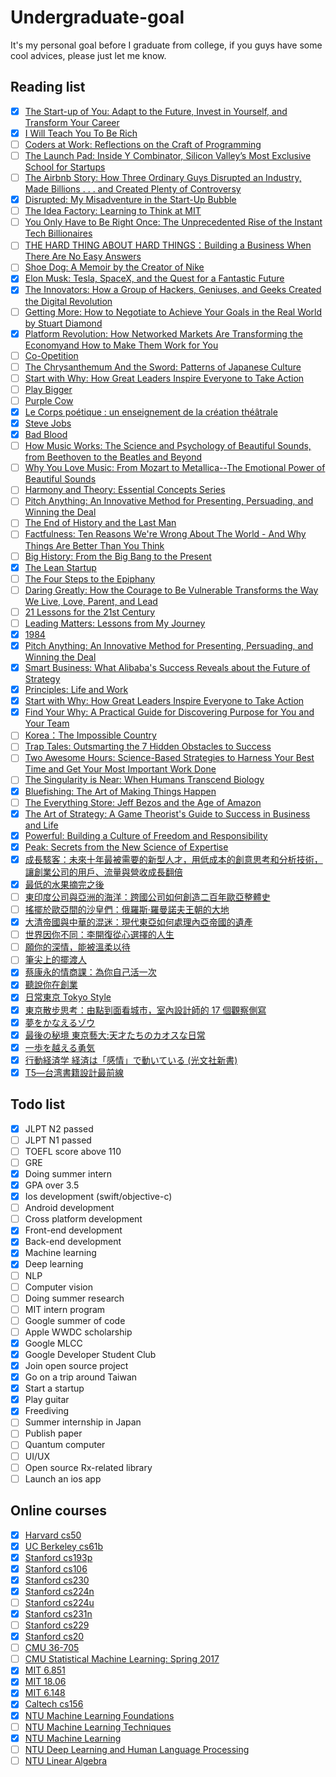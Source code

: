 # Undergraduate-goal

It's my personal goal before I graduate from college, if you guys have some cool advices, please just let me know.

## Reading list

- [x] [The Start-up of You: Adapt to the Future, Invest in Yourself, and Transform Your Career](https://www.amazon.com/Start-up-You-Future-Yourself-Transform/dp/0307888908)
- [x] [I Will Teach You To Be Rich](https://www.amazon.com/Will-Teach-You-Be-Rich/dp/0761147489)
- [ ] [Coders at Work: Reflections on the Craft of Programming](https://www.amazon.com/Coders-Work-Reflections-Craft-Programming-ebook-dp-B00ACC2536/dp/B00ACC2536/ref=mt_kindle?_encoding=UTF8&me=&qid=)
- [ ] [The Launch Pad: Inside Y Combinator, Silicon Valley’s Most Exclusive School for Startups](https://www.amazon.com/Launch-Pad-Inside-Combinator-ebook/dp/B007X5ZBU4/ref=tmm_kin_swatch_0?_encoding=UTF8&qid=&sr=)
- [ ] [The Airbnb Story: How Three Ordinary Guys Disrupted an Industry, Made Billions . . . and Created Plenty of Controversy](https://www.amazon.com/Airbnb-Story-Ordinary-Disrupted-Controversy-ebook/dp/B01NCJRMQV/ref=tmm_kin_swatch_0?_encoding=UTF8&qid=&sr=)
- [x] [Disrupted: My Misadventure in the Start-Up Bubble](https://www.amazon.com/Disrupted-My-Misadventure-Start-Up-Bubble-ebook/dp/B013CATZIC)
- [ ] [The Idea Factory: Learning to Think at MIT](https://www.amazon.com/Idea-Factory-Learning-Think-Press-ebook-dp-B001949X9U/dp/B001949X9U/ref=mt_kindle?_encoding=UTF8&me=&qid=)
- [ ] [You Only Have to Be Right Once: The Unprecedented Rise of the Instant Tech Billionaires](https://www.amazon.com/You-Only-Have-Right-Once/dp/1591847966)
- [ ] [THE HARD THING ABOUT HARD THINGS：Building a Business When There Are No Easy Answers](https://www.amazon.com/Hard-Thing-About-Things-Building/dp/0062273205)
- [ ] [Shoe Dog: A Memoir by the Creator of Nike](https://www.amazon.com/Shoe-Dog-Memoir-Creator-Nike-ebook/dp/B0176M1A44)
- [x] [Elon Musk: Tesla, SpaceX, and the Quest for a Fantastic Future](https://www.amazon.com/Elon-Musk-SpaceX-Fantastic-Future/dp/006230125X)
- [x] [The Innovators: How a Group of Hackers, Geniuses, and Geeks Created the Digital Revolution](https://www.amazon.com/Innovators-Hackers-Geniuses-Created-Revolution/dp/1476708703/ref=sr_1_1?s=books&ie=UTF8&qid=1537974860&sr=1-1&keywords=the+innovators)
- [ ] [Getting More: How to Negotiate to Achieve Your Goals in the Real World by Stuart Diamond](https://www.amazon.com/Getting-More-Negotiate-Achieve-2010-12-28/dp/B008HVHB6K/ref=pd_sbs_14_2?_encoding=UTF8&pd_rd_i=B008HVHB6K&pd_rd_r=167fb8db-c19f-11e8-afd4-5de77bfa64dd&pd_rd_w=mipCO&pd_rd_wg=UNEYi&pf_rd_i=desktop-dp-sims&pf_rd_m=ATVPDKIKX0DER&pf_rd_p=53dead45-2b3d-4b73-bafb-fe26a7f14aac&pf_rd_r=3G7PM0KFT3HWER1Z3NAG&pf_rd_s=desktop-dp-sims&pf_rd_t=40701&psc=1&refRID=3G7PM0KFT3HWER1Z3NAG)
- [x] [Platform Revolution: How Networked Markets Are Transforming the Economyand How to Make Them Work for You](https://www.amazon.com/Platform-Revolution-Networked-Transforming-Economyand-ebook/dp/B00ZAT8VS4/ref=sr_1_1?ie=UTF8&qid=1538930032&sr=8-1&keywords=Platform+Revolution)
- [ ] [Co-Opetition](https://www.amazon.com/Co-Opetition-Adam-M-Brandenburger-ebook/dp/B004JHYREU/ref=sr_1_1?ie=UTF8&qid=1538930094&sr=8-1&keywords=Co-Opetition)
- [ ] [The Chrysanthemum And the Sword: Patterns of Japanese Culture](https://www.amazon.com/Chrysanthemum-Sword-Patterns-Japanese-Culture/dp/0710086776)
- [ ] [Start with Why: How Great Leaders Inspire Everyone to Take Action](https://www.amazon.com/Start-Why-Leaders-Inspire-Everyone/dp/1591846447)
- [ ] [Play Bigger](https://www.amazon.com/Play-Bigger-Dreamers-Innovators-Dominate/dp/0062407619)
- [ ] [Purple Cow](https://www.amazon.com/Purple-Cow-New-Transform-Remarkable/dp/1591843170)
- [x] [Le Corps poétique : un enseignement de la création théâtrale](https://www.amazon.fr/Corps-po%C3%A9tique-enseignement-cr%C3%A9ation-th%C3%A9%C3%A2trale/dp/274270454X)
- [x] [Steve Jobs](https://www.amazon.fr/Steve-Jobs-Walter-Isaacson/dp/2253168521/ref=sr_1_1?s=books&ie=UTF8&qid=1542557294&sr=1-1&keywords=steve+jobs)
- [x] [Bad Blood](https://www.amazon.com/Bad-Blood-Secrets-Silicon-Startup/dp/152473165X)
- [ ] [How Music Works: The Science and Psychology of Beautiful Sounds, from Beethoven to the Beatles and Beyond](https://www.amazon.com/How-Music-Works-Psychology-Beautiful/dp/0316098310)
- [ ] [Why You Love Music: From Mozart to Metallica--The Emotional Power of Beautiful Sounds](https://www.amazon.com/Why-You-Love-Music-Metallica/dp/0316260673/ref=sr_1_1?s=books&ie=UTF8&qid=1543066095&sr=1-1&keywords=why+you+love+music)
- [ ] [Harmony and Theory: Essential Concepts Series](https://www.amazon.com/Harmony-Theory-Essential-Musicians-Institute/dp/0793579910/ref=sr_1_1?s=books&ie=UTF8&qid=1543066130&sr=1-1&keywords=harmony+%26+theory)
- [ ] [Pitch Anything: An Innovative Method for Presenting, Persuading, and Winning the Deal](https://www.amazon.com/Pitch-Anything-Innovative-Presenting-Persuading/dp/0071752854)
- [ ] [The End of History and the Last Man](https://www.amazon.com/End-History-Last-Man/dp/0743284550)
- [ ] [Factfulness: Ten Reasons We're Wrong About The World - And Why Things Are Better Than You Think](https://www.amazon.com/Factfulness-Reasons-Wrong-Things-Better-ebook/dp/B0769XK7D6/ref=tmm_kin_swatch_0?_encoding=UTF8&qid=&sr=)
- [ ] [Big History: From the Big Bang to the Present](https://www.amazon.com/Big-History-Bang-Present-ebook/dp/B00918JSD2)
- [x] [The Lean Startup](https://www.amazon.com/Lean-Startup-Entrepreneurs-Continuous-Innovation/dp/0307887898)
- [ ] [The Four Steps to the Epiphany](https://www.amazon.com/Four-Steps-Epiphany-Steve-Blank/dp/0989200507)
- [ ] [Daring Greatly: How the Courage to Be Vulnerable Transforms the Way We Live, Love, Parent, and Lead](https://www.amazon.com/Daring-Greatly-Courage-Vulnerable-Transforms/dp/1592408419)
- [ ] [21 Lessons for the 21st Century](https://www.amazon.com/Lessons-21st-Century-Yuval-Harari/dp/0525512179)
- [ ] [Leading Matters: Lessons from My Journey](https://www.amazon.com/Leading-Matters-Lessons-My-Journey/dp/1503608018)
- [x] [1984](https://www.amazon.com/Nineteen-eighty-four-George-Orwell-ebook/dp/B004EEP7JW)
- [x] [Pitch Anything: An Innovative Method for Presenting, Persuading, and Winning the Deal](https://www.amazon.com/Pitch-Anything-Innovative-Presenting-Persuading/dp/0071752854)
- [x] [Smart Business: What Alibaba's Success Reveals about the Future of Strategy](https://www.amazon.com/Smart-Business-Alibabas-Success-Strategy/dp/1633693295)
- [x] [Principles: Life and Work](https://www.amazon.com/Principles-Life-Work-Ray-Dalio/dp/1501124021)
- [x] [Start with Why: How Great Leaders Inspire Everyone to Take Action](https://www.amazon.com/Start-Why-Leaders-Inspire-Everyone/dp/1591846447)
- [x] [Find Your Why: A Practical Guide for Discovering Purpose for You and Your Team](https://www.amazon.com/Find-Your-Why-Practical-Discovering/dp/0143111728/ref=sr_1_1?s=books&ie=UTF8&qid=1550502017&sr=1-1&keywords=find+your+why)
- [ ] [Korea：The Impossible Country](https://www.amazon.com/Korea-Impossible-Economic-Political-Phenomenon/dp/0804842523)
- [ ] [Trap Tales: Outsmarting the 7 Hidden Obstacles to Success](https://www.amazon.com/Trap-Tales-Outsmarting-Obstacles-Success/dp/1119365899/ref=sr_1_1?keywords=David+M+R+Covey+Stephan+M+Mardyks&qid=1551281376&s=books&sr=8-1-spell)
- [ ] [Two Awesome Hours: Science-Based Strategies to Harness Your Best Time and Get Your Most Important Work Done ](https://www.amazon.com/Two-Awesome-Hours-Science-Based-Strategies/dp/B01NH0A5G8/ref=sr_1_fkmr0_2?keywords=wo+Awesome+Hours%3A+Science-Based+Strategies+to+Harness+Your+Best+Time+and+Get+Your+Most+Important+Work+Done&qid=1551281476&s=gateway&sr=8-2-fkmr0)
- [ ] [The Singularity is Near: When Humans Transcend Biology](https://www.amazon.com/Singularity-Near-Humans-Transcend-Biology-ebook/dp/B000QCSA7C)
- [x] [Bluefishing: The Art of Making Things Happen](https://www.amazon.com/Bluefishing-Art-Making-Things-Happen-ebook/dp/B071CJZZS5)
- [ ] [The Everything Store: Jeff Bezos and the Age of Amazon](https://www.amazon.com/Everything-Store-Jeff-Bezos-Amazon-ebook/dp/B00BWQW73E)
- [x] [The Art of Strategy: A Game Theorist's Guide to Success in Business and Life](https://www.amazon.co.jp/Art-Strategy-Theorists-Success-Business/dp/03933371)
- [x]  [Powerful: Building a Culture of Freedom and Responsibility](https://www.amazon.com/Powerful-Building-Culture-Freedom-Responsibility/dp/1939714095)
- [x]  [Peak: Secrets from the New Science of Expertise](https://www.amazon.com/Peak-Secrets-New-Science-Expertise-ebook/dp/B011H56MKS)
- [x] [成長駭客：未來十年最被需要的新型人才，用低成本的創意思考和分析技術，讓創業公司的用戶、流量與營收成長翻倍](https://www.books.com.tw/products/0010707695)
- [x] [最低的水果摘完之後](https://www.books.com.tw/products/0010774819)
- [ ] [東印度公司與亞洲的海洋：跨國公司如何創造二百年歐亞整體史](https://www.books.com.tw/products/0010776944)
- [ ] [搖擺於歐亞間的沙皇們：俄羅斯‧羅曼諾夫王朝的大地](https://www.books.com.tw/products/0010776947)
- [x] [大清帝國與中華的混迷：現代東亞如何處理內亞帝國的遺產](https://www.books.com.tw/products/0010799939)
- [ ] [世界因你不同：李開復從心選擇的人生](https://www.books.com.tw/products/0010683669)
- [ ] [願你的深情，能被溫柔以待](https://www.books.com.tw/products/0010794010)
- [ ] [筆尖上的擺渡人](https://www.books.com.tw/products/0010767529)
- [x] [蔡康永的情商課：為你自己活一次](https://www.books.com.tw/products/0010802223)
- [x] [聽說你在創業](https://www.books.com.tw/products/0010811353)
- [x] [日常東京 Tokyo Style](https://www.books.com.tw/products/0010708635)
- [x] [東京散步思考：由點到面看城市，室內設計師的 17 個觀察側寫](https://www.books.com.tw/products/0010765036)
- [x] [夢をかなえるゾウ](https://www.amazon.co.jp/%E5%A4%A2%E3%82%92%E3%81%8B%E3%81%AA%E3%81%88%E3%82%8B%E3%82%BE%E3%82%A6-%E6%B0%B4%E9%87%8E%E6%95%AC%E4%B9%9F-ebook/dp/B00CHIL9JO)
- [x] [最後の秘境 東京藝大:天才たちのカオスな日常](https://www.amazon.co.jp/%E6%9C%80%E5%BE%8C%E3%81%AE%E7%A7%98%E5%A2%83-%E6%9D%B1%E4%BA%AC%E8%97%9D%E5%A4%A7-%E5%A4%A9%E6%89%8D%E3%81%9F%E3%81%A1%E3%81%AE%E3%82%AB%E3%82%AA%E3%82%B9%E3%81%AA%E6%97%A5%E5%B8%B8-%E4%BA%8C%E5%AE%AE-%E6%95%A6%E4%BA%BA/dp/4103502916)
- [x] [一歩を越える勇気](https://www.amazon.co.jp/%E4%B8%80%E6%AD%A9%E3%82%92%E8%B6%8A%E3%81%88%E3%82%8B%E5%8B%87%E6%B0%97-%E6%A0%97%E5%9F%8E%E5%8F%B2%E5%A4%9A/dp/476319979X/ref=sr_1_1?ie=UTF8&qid=1538930250&sr=8-1&keywords=%E6%A0%97%E5%9F%8E%E5%8F%B2%E5%A4%9A)
- [x] [行動経済学 経済は「感情」で動いている (光文社新書)]([https://www.amazon.co.jp/%E8%A1%8C%E5%8B%95%E7%B5%8C%E6%B8%88%E5%AD%A6-%E7%B5%8C%E6%B8%88%E3%81%AF%E3%80%8C%E6%84%9F%E6%83%85%E3%80%8D%E3%81%A7%E5%8B%95%E3%81%84%E3%81%A6%E3%81%84%E3%82%8B-%E5%85%89%E6%96%87%E7%A4%BE%E6%96%B0%E6%9B%B8-%E5%8F%8B%E9%87%8E-%E5%85%B8%E7%94%B7/dp/4334033547](https://www.amazon.co.jp/行動経済学-経済は「感情」で動いている-光文社新書-友野-典男/dp/4334033547))
- [x] [T5―台湾書籍設計最前線](https://www.amazon.co.jp/T5%E2%80%95%E5%8F%B0%E6%B9%BE%E6%9B%B8%E7%B1%8D%E8%A8%AD%E8%A8%88%E6%9C%80%E5%89%8D%E7%B7%9A-%E6%9D%B1%E4%BA%AC%E8%97%9D%E8%A1%93%E5%A4%A7%E5%AD%A6%E7%BE%8E%E8%A1%93%E5%AD%A6%E9%83%A8/dp/4904049470)

## Todo list

- [x] JLPT N2 passed
- [ ] JLPT N1 passed
- [ ] TOEFL score above 110
- [ ] GRE
- [x] Doing summer intern
- [x] GPA over 3.5
- [x] Ios development (swift/objective-c)
- [ ] Android development
- [ ] Cross platform development
- [x] Front-end development
- [x] Back-end development
- [x] Machine learning
- [x] Deep learning
- [ ] NLP
- [ ] Computer vision
- [ ] Doing summer research
- [ ] MIT intern program
- [ ] Google summer of code
- [ ] Apple WWDC scholarship
- [x] Google MLCC
- [x] Google Developer Student Club
- [x] Join open source project
- [x] Go on a trip around Taiwan
- [x] Start a startup
- [x] Play guitar
- [x] Freediving
- [ ] Summer internship in Japan
- [ ] Publish paper
- [ ] Quantum computer
- [ ] UI/UX
- [ ] Open source Rx-related library
- [ ] Launch an ios app

## Online courses

- [x] [Harvard cs50](https://www.youtube.com/user/cs50tv)
- [x] [UC Berkeley cs61b](https://sp18.datastructur.es/)
- [x] [Stanford cs193p](https://www.youtube.com/playlist?list=PL_l7vS8VbNDFBiKIL3fEQhkKXTYsncsvN)
- [x] [Stanford cs106](https://see.stanford.edu/Course/CS106A)
- [x] [Stanford cs230](http://cs230.stanford.edu/)
- [x] [Stanford cs224n](http://web.stanford.edu/class/cs224n/)
- [ ] [Stanford cs224u](http://web.stanford.edu/class/cs224u/)
- [x] [Stanford cs231n](http://cs231n.stanford.edu/)
- [ ] [Stanford cs229](http://cs229.stanford.edu/)
- [x] [Stanford cs20](http://web.stanford.edu/class/cs20si/syllabus.html)
- [ ] [CMU 36-705](http://www.stat.cmu.edu/~siva/705/main.html)
- [ ] [CMU Statistical Machine Learning: Spring 2017](http://www.stat.cmu.edu/~ryantibs/statml/)
- [x] [MIT 6.851](https://courses.csail.mit.edu/6.851/)
- [x] [MIT 18.06](https://ocw.mit.edu/courses/mathematics/18-06-linear-algebra-spring-2010/)
- [x] [MIT 6.148](http://webdevelopment.mit.edu/2018/lectures)
- [x] [Caltech cs156](https://work.caltech.edu/telecourse.html)
- [x] [NTU Machine Learning Foundations](https://www.youtube.com/watch?v=nQvpFSMPhr0&list=PLXVfgk9fNX2I7tB6oIINGBmW50rrmFTqf)
- [ ] [NTU Machine Learning Techniques](https://www.youtube.com/watch?v=A-GxGCCAIrg&list=PLXVfgk9fNX2IQOYPmqjqWsNUFl2kpk1U2)
- [x] [NTU Machine Learning](http://speech.ee.ntu.edu.tw/~tlkagk/courses_ML17_2.html)
- [ ] [NTU Deep Learning and Human Language Processing](http://speech.ee.ntu.edu.tw/~tlkagk/courses_DLNLP18.html)
- [ ] [NTU Linear Algebra](http://speech.ee.ntu.edu.tw/~tlkagk/courses_LA18.html)
